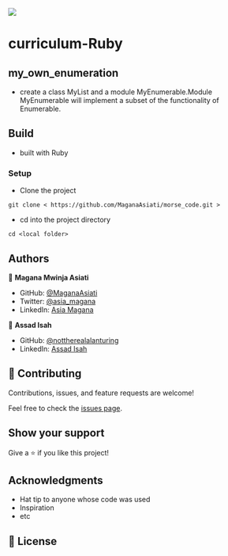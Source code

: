 ![](https://img.shields.io/badge/Microverse-blueviolet)

# curriculum-Ruby

## my_own_enumeration

- create a class MyList and a module MyEnumerable.Module MyEnumerable will implement a subset of the functionality of Enumerable.



## Build

- built with Ruby
### Setup

- Clone the project
```terminal
git clone < https://github.com/MaganaAsiati/morse_code.git >
```

- cd into the project directory
```terminal
cd <local folder>
```
## Authors

👤 **Magana Mwinja Asiati**

- GitHub: [@MaganaAsiati ](https://github.com/MaganaAsiati)
- Twitter: [@asia_magana](https://twitter.com/asia_magana)
- LinkedIn: [Asia Magana](https://www.linkedin.com/in/asia-magana-60b451200/)

👤 **Assad Isah**

- GitHub: [@nottherealalanturing](https://github.com/nottherealalanturing)
- LinkedIn: [Assad Isah](https://www.linkedin.com/in/assadisah/)

## 🤝 Contributing

Contributions, issues, and feature requests are welcome!

Feel free to check the [issues page](../../issues/).

## Show your support

Give a ⭐️ if you like this project!

## Acknowledgments

- Hat tip to anyone whose code was used
- Inspiration
- etc

## 📝 License
